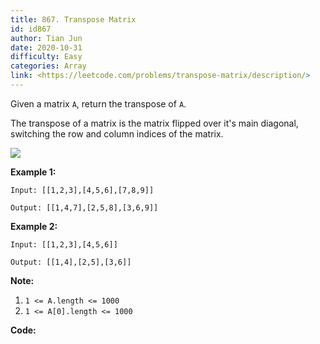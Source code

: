 ```yaml
---
title: 867. Transpose Matrix
id: id867
author: Tian Jun
date: 2020-10-31
difficulty: Easy
categories: Array
link: <https://leetcode.com/problems/transpose-matrix/description/>
---
```


Given a matrix `A`, return the transpose of `A`.

The transpose of a matrix is the matrix flipped over it's main diagonal,
switching the row and column indices of the matrix.

  
![](https://assets.leetcode.com/uploads/2019/10/20/hint_transpose.png)



**Example 1:**
            
	Input: [[1,2,3],[4,5,6],[7,8,9]]    
	Output: [[1,4,7],[2,5,8],[3,6,9]]    

**Example 2:**
            
	Input: [[1,2,3],[4,5,6]]    
	Output: [[1,4],[2,5],[3,6]]    



**Note:**

  1. `1 <= A.length <= 1000`
  2. `1 <= A[0].length <= 1000`


**Code:**
